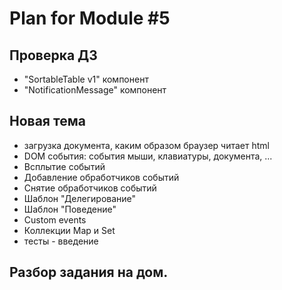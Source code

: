 # Plan for Module #5

## Проверка ДЗ 

* "SortableTable v1" компонент
* "NotificationMessage" компонент

## Новая тема 

* загрузка документа, каким образом браузер читает html
* DOM события: события мыши, клавиатуры, документа, ... 
* Всплытие событий
* Добавление обработчиков событий
* Снятие обработчиков событий
* Шаблон "Делегирование"
* Шаблон "Поведение"
* Custom events
* Коллекции Map и Set
* тесты - введение	 

## Разбор задания на дом.
